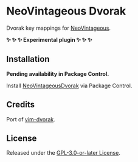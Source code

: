 # NeoVintageous Dvorak

Dvorak key mappings for [NeoVintageous](https://github.com/NeoVintageous/NeoVintageous).

**:sparkles: :sparkles: :sparkles: Experimental plugin :sparkles: :sparkles: :sparkles:**

## Installation

**Pending availability in Package Control.**

Install [NeoVintageousDvorak](https://packagecontrol.io/packages/NeoVintageousDvorak) via Package Control.

## Credits

Port of [vim-dvorak](https://github.com/agentlewis/vim-dvorak/blob/master/plugin/dvorak.vim).

## License

Released under the [GPL-3.0-or-later License](LICENSE).
